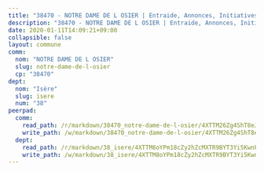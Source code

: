 ```yaml
---
title: "38470 - NOTRE DAME DE L OSIER | Entraide, Annonces, Initiatives"
description: "38470 - NOTRE DAME DE L OSIER | Entraide, Annonces, Initiatives"
date: 2020-01-11T14:09:21+09:00
collapsible: false
layout: commune
comm:
  nom: "NOTRE DAME DE L OSIER"
  slug: notre-dame-de-l-osier
  cp: "38470"
dept:
  nom: "Isère"
  slug: isere
  num: "38"
peerpad:
  comm:
    read_path: /r/markdown/38470_notre-dame-de-l-osier/4XTTM26Zg4ShT8eJdiDV79ijtY3AdmveFyeWDADDBK2emYc1p
    write_path: /w/markdown/38470_notre-dame-de-l-osier/4XTTM26Zg4ShT8eJdiDV79ijtY3AdmveFyeWDADDBK2emYc1p-K3TgUoPxifbbZPMdFbcjCQ8HPdMvgJDdfqJbNzQEdvasRQWsieuAwBNHT35EH5rUEq8KJouxsM2XRZBHtBCux8sHnqCBHn2NpUkpnPwmjAdpt2si2zx2F6FXeTdKJ9PHr3FfPKNz
  dept:
    read_path: /r/markdown/38_isere/4XTTM8oYPm18cZy2hZcMXTR9BYT3Yi5KwnFvpXu1TXaRq7Q3V
    write_path: /w/markdown/38_isere/4XTTM8oYPm18cZy2hZcMXTR9BYT3Yi5KwnFvpXu1TXaRq7Q3V-K3TgUoSzs2JpJwfbzBvgU8N95mHo7JXz7NbEctNRM3EDb2iYHA4maKm3pRQwmboULLPnLFTEhRgTawPTWpmxTxKbTwDgAEzA9tUHjpudQTWdKWfdVSegAo77eCwhXTaVG7AyUZEs
---
```


